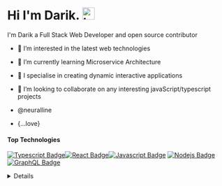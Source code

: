 # Hi I'm Darik. <img src="https://user-images.githubusercontent.com/1303154/88677602-1635ba80-d120-11ea-84d8-d263ba5fc3c0.gif" width="28px" alt="hi">

I'm Darik a Full Stack Web Developer and open source contributor

- 👀 I’m interested in the latest web technologies
- 🌱 I’m currently learning Microservice Architecture
- 🔭 I specialise in creating dynamic interactive applications
- 💞️ I’m looking to collaborate on any interesting javaScript/typescript projects
- @neuralline

- {...love}

#### Top Technologies

<!-- TODO: Make technologies links takes you to repositories -->

[![Typescript Badge](https://img.shields.io/badge/-Typescript-007acc?style=for-the-badge&labelColor=black&logo=typescript&logoColor=007acc)](#)[![React Badge](https://img.shields.io/badge/-React-61DBFB?style=for-the-badge&labelColor=black&logo=react&logoColor=61DBFB)](#)[![Javascript Badge](https://img.shields.io/badge/-Javascript-F0DB4F?style=for-the-badge&labelColor=black&logo=javascript&logoColor=F0DB4F)](#) [![Nodejs Badge](https://img.shields.io/badge/-Nodejs-3C873A?style=for-the-badge&labelColor=black&logo=node.js&logoColor=3C873A)](#) [![GraphQL Badge](https://img.shields.io/badge/-GraphQl-e535ab?style=for-the-badge&labelColor=black&logo=node.js&logoColor=e535ab)](#)

<details>

<br >

#### Github Stats

![Darik's github stats](https://github-readme-stats.vercel.app/api?username=neuralline&count_private=true&theme=tokyonight&hide=contribs,prs)

</details>

